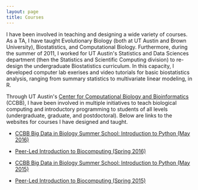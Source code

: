 ```yaml
---
layout: page
title: Courses
---
```

I have been involved in teaching and designing a wide variety of courses. As a TA, I have taught Evolutionary Biology (both at UT Austin and Brown University), Biostatistics, and Computational Biology. Furthermore, during the summer of 2011, I worked for UT Austin's Statistics and Data Sciences department (then the Statistics and Scientific Computing division) to re-design the undergraduate Biostatistics curriculum. In this capacity, I developed computer lab exerises and video tutorials for basic biostatistics analysis, ranging from summary statistics to multivariate linear modeling, in R.

Through UT Austin's [Center for Computational Biology and Bioinformatics](http://ccbb.biosci.utexas.edu/) (CCBB), I have been involved in multiple initiatives to teach biological computing and introductory programming to students of all levels (undergraduate, graduate, and postdoctoral). Below are links to the websites for courses I have designed and taught.

+ [CCBB Big Data in Biology Summer School: Introduction to Python (May 2016)](http://sjspielman.org/bdib2016_python)

+ [Peer-Led Introduction to Biocomputing (Spring 2016)](http://CCBBatUT.github.io/Biocomputing_Spring2016)

+ [CCBB Big Data in Biology Summer School: Introduction to Python (May 2015)](http://sjspielman.org/ccbb_bigdata2015_python)

+ [Peer-Led Introduction to Biocomputing (Spring 2015)](http://CCBBatUT.github.io/Biocomputing_Spring2015)
